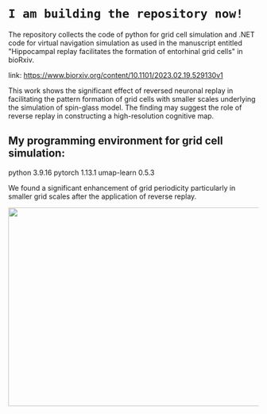 # `I am building the repository now! `<br />



The repository collects the code of python for grid cell simulation and .NET code for virtual navigation simulation as used in the manuscript entitled "Hippocampal replay facilitates the formation of entorhinal grid cells" in bioRxiv.

link: https://www.biorxiv.org/content/10.1101/2023.02.19.529130v1

This work shows the significant effect of reversed neuronal replay in facilitating the pattern formation of grid cells with smaller scales underlying the simulation of spin-glass model. The finding may suggest the role of reverse replay in constructing a high-resolution cognitive map.


## My programming environment for grid cell simulation:
python 3.9.16
pytorch 1.13.1
umap-learn 0.5.3


We found a significant enhancement of grid periodicity particularly in smaller grid scales after the application of reverse replay.






<p align="center">
  <img src="https://github.com/ZHANGneuro/Hippocampal-replay-facilitates-the-formation-of-entorhinal-grid-cells/blob/main/video_1_AdobeExpress.gif" width="866" height="400"/>
</p>




